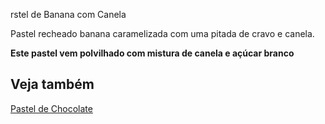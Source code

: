 rstel de Banana com Canela

Pastel recheado banana caramelizada com uma pitada de cravo e canela.

__Este pastel vem polvilhado com mistura de canela e açúcar branco__

## Veja também

[Pastel de Chocolate](pastel_de_chocolate.md)

